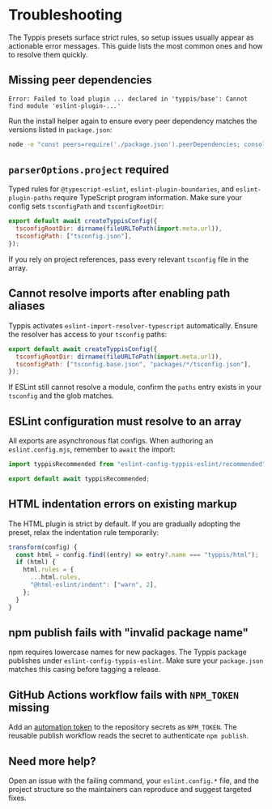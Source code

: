 # Troubleshooting

The Typpis presets surface strict rules, so setup issues usually appear as actionable error messages. This guide lists the most common ones and how to resolve them quickly.

## Missing peer dependencies

```
Error: Failed to load plugin ... declared in 'typpis/base': Cannot find module 'eslint-plugin-...'
```

Run the install helper again to ensure every peer dependency matches the versions listed in `package.json`:

```bash
node -e "const peers=require('./package.json').peerDependencies; console.log('npm install --save-dev ' + Object.entries(peers).map(([name, version]) => `${name}@${version}`).join(' '));"
```

## `parserOptions.project` required

Typed rules for `@typescript-eslint`, `eslint-plugin-boundaries`, and `eslint-plugin-paths` require TypeScript program information. Make sure your config sets `tsconfigPath` and `tsconfigRootDir`:

```js
export default await createTyppisConfig({
  tsconfigRootDir: dirname(fileURLToPath(import.meta.url)),
  tsconfigPath: ["tsconfig.json"],
});
```

If you rely on project references, pass every relevant `tsconfig` file in the array.

## Cannot resolve imports after enabling path aliases

Typpis activates `eslint-import-resolver-typescript` automatically. Ensure the resolver has access to your `tsconfig` paths:

```js
export default await createTyppisConfig({
  tsconfigRootDir: dirname(fileURLToPath(import.meta.url)),
  tsconfigPath: ["tsconfig.base.json", "packages/*/tsconfig.json"],
});
```

If ESLint still cannot resolve a module, confirm the `paths` entry exists in your `tsconfig` and the glob matches.

## ESLint configuration must resolve to an array

All exports are asynchronous flat configs. When authoring an `eslint.config.mjs`, remember to `await` the import:

```js
import typpisRecommended from "eslint-config-typpis-eslint/recommended";

export default await typpisRecommended;
```

## HTML indentation errors on existing markup

The HTML plugin is strict by default. If you are gradually adopting the preset, relax the indentation rule temporarily:

```js
transform(config) {
  const html = config.find((entry) => entry?.name === "typpis/html");
  if (html) {
    html.rules = {
      ...html.rules,
      "@html-eslint/indent": ["warn", 2],
    };
  }
}
```

## npm publish fails with "invalid package name"

npm requires lowercase names for new packages. The Typpis package publishes under `eslint-config-typpis-eslint`. Make sure your `package.json` matches this casing before tagging a release.

## GitHub Actions workflow fails with `NPM_TOKEN` missing

Add an [automation token](https://docs.npmjs.com/creating-and-viewing-access-tokens) to the repository secrets as `NPM_TOKEN`. The reusable publish workflow reads the secret to authenticate `npm publish`.

## Need more help?

Open an issue with the failing command, your `eslint.config.*` file, and the project structure so the maintainers can reproduce and suggest targeted fixes.
